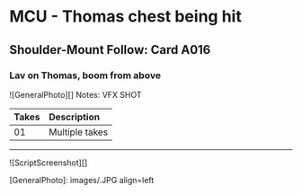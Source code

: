 # MCU - Thomas chest being hit

## Shoulder-Mount Follow: Card A016

### Lav on Thomas, boom from above

![GeneralPhoto][]
Notes:  VFX SHOT

| Takes | Description |
|:---|:----|
| 01 | Multiple takes |

----

![ScriptScreenshot][]


[GeneralPhoto]:  images/.JPG align=left
